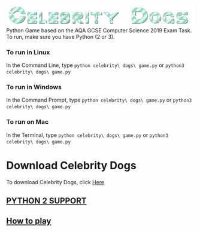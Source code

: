 ![Celebrity Dogs Animated Title](https://github.com/jaxk25/Celebrity-Dogs/blob/master/8hd074el.gif)  
Python Game based on the AQA GCSE Computer Science 2019 Exam Task.  
To run, make sure you have Python (2 or 3).  
### To run in Linux
In the Command Line, type `python celebrity\ dogs\ game.py` or `python3 celebrity\ dogs\ game.py`  
### To run in Windows
In the Command Prompt, type `python celebrity\ dogs\ game.py` or `python3 celebrity\ dogs\ game.py`
### To run on Mac
In the Terminal, type `python celebrity\ dogs\ game.py` or `python3 celebrity\ dogs\ game.py` 
# Download Celebrity Dogs
To download Celebrity Dogs, click [Here](https://github.com/jaxk25/Celebrity-Dogs.git)
## [PYTHON 2 SUPPORT](https://github.com/jaxk25/Celebrity-Dogs-Python/wiki/How-to-run#note)  
## [How to play](https://github.com/jaxk25/Celebrity-Dogs-Python/wiki/How-to-play)  
